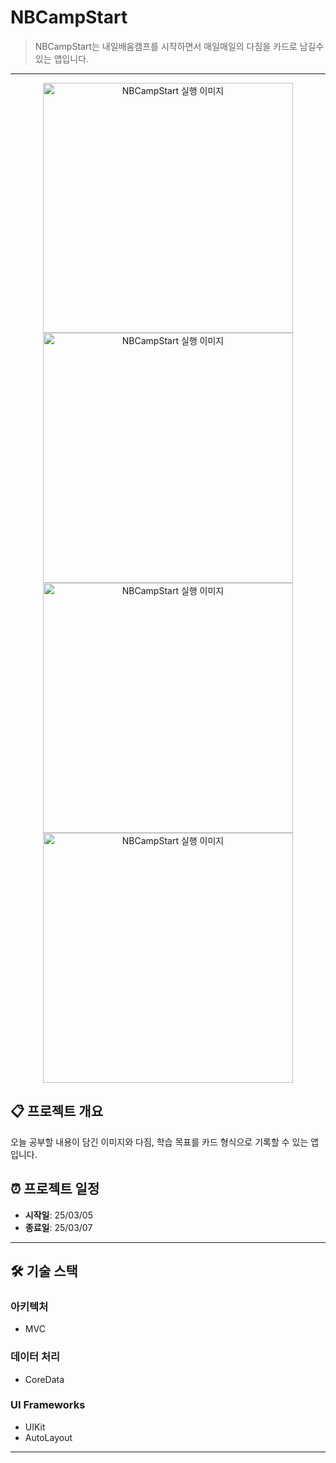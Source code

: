 # NBCampStart

> NBCampStart는 내일배움캠프를 시작하면서 매일매일의 다짐을 카드로 남길수 있는 앱입니다.

---

<p align="center">
    <img src="https://github.com/SNMac/NBCampStart/blob/main/Resources/NBCampStart_실행_이미지1.png" alt="NBCampStart 실행 이미지" width="400">
    <img src="https://github.com/SNMac/NBCampStart/blob/main/Resources/NBCampStart_실행_이미지2.png" alt="NBCampStart 실행 이미지" width="400">
    <img src="https://github.com/SNMac/NBCampStart/blob/main/Resources/NBCampStart_실행_이미지3.png" alt="NBCampStart 실행 이미지" width="400">
    <img src="https://github.com/SNMac/NBCampStart/blob/main/Resources/NBCampStart_실행_이미지4.png" alt="NBCampStart 실행 이미지" width="400">
</p>

## 📋 프로젝트 개요

오늘 공부할 내용이 담긴 이미지와 다짐, 학습 목표를 카드 형식으로 기록할 수 있는 앱입니다.

## ⏰ 프로젝트 일정

- **시작일**: 25/03/05  
- **종료일**: 25/03/07

---

## 🛠️ 기술 스택

### 아키텍처
- MVC

### 데이터 처리
- CoreData

### UI Frameworks
- UIKit
- AutoLayout

---
